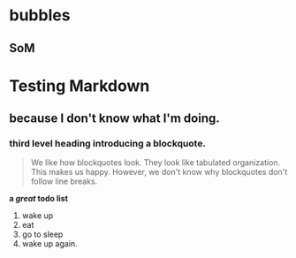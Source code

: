 # bubbles
## SoM


Testing Markdown
===============
because I don't know what I'm doing.
------------------------------------
### third level heading introducing a blockquote.
>We like how blockquotes look.
>They look like tabulated organization.
>This makes us happy.
>However, we don't know why blockquotes don't
>follow line breaks.

**a _great_ todo list**
 1. wake up
 2. eat
 3. go to sleep
 4. wake up again.
